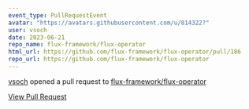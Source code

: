 ```yaml
---
event_type: PullRequestEvent
avatar: "https://avatars.githubusercontent.com/u/814322?"
user: vsoch
date: 2023-06-21
repo_name: flux-framework/flux-operator
html_url: https://github.com/flux-framework/flux-operator/pull/186
repo_url: https://github.com/flux-framework/flux-operator
---
```


<a href='https://github.com/vsoch' target='_blank'>vsoch</a> opened a pull request to <a href='https://github.com/flux-framework/flux-operator' target='_blank'>flux-framework/flux-operator</a>

<a href='https://github.com/flux-framework/flux-operator/pull/186' target='_blank'>View Pull Request</a>